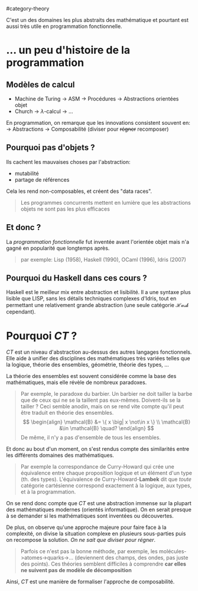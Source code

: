 #category-theory

C'est un des domaines les plus abstraits des mathématique et pourtant est aussi très utile en programmation fonctionnelle.

# $\dots$ un peu d'histoire de la programmation

## Modèles de calcul

- Machine de Turing
	-> ASM
	-> Procédures
	-> Abstractions orientées objet
- Church 
	-> $\lambda$-calcul
	-> $\dots$

En programmation, on remarque que les innovations consistent souvent en:
	-> Abstractions
	-> Composabilité (diviser pour ~~régner~~ recomposer)

## Pourquoi pas d'objets ?

Ils cachent les mauvaises choses par l'abstraction:
- mutabilité
- partage de références

Cela les rend non-composables, et créent des "data races".

> Les programmes concurrents mettent en lumière que les abstractions objets ne sont pas les plus efficaces

## Et donc ?

La *programmation fonctionnelle* fut inventée avant l'orientée objet mais n'a gagné en popularité que longtemps après.

> par exemple: Lisp (1958), Haskell (1990), OCaml (1996), Idris (2007)

## Pourquoi du Haskell dans ces cours ?

Haskell est le meilleur mix entre abstraction et lisibilité. Il a une syntaxe plus lisible que LISP, sans les détails techniques complexes d'Idris, tout en permettant une relativement grande abstraction (une seule catégorie $\mathcal{Hask}$ cependant).

# Pourquoi $CT$ ?
$CT$ est un niveau d'abstraction au-dessus des autres langages fonctionnels. Elle aide à unifier des disciplines des mathématiques très variées telles que la logique, théorie des ensembles, géométrie, théorie des types, $\dots$

La théorie des ensembles est souvent considérée comme la base des mathématiques, mais elle révèle de nombreux paradoxes.
> Par exemple, le paradoxe du barbier. Un barbier ne doit tailler la barbe que de ceux qui ne se la taillent pas eux-mêmes. Doivent-ils se la tailler ?
> Ceci semble anodin, mais on se rend vite compte qu'il peut être traduit en théorie des ensembles.
$$
\begin{align}
\mathcal{B} &= \{ x \big| x \not\in x \} \\
\mathcal{B} &\in \mathcal{B} \quad?
\end{align}
$$
> De même, il n'y a pas d'ensemble de tous les ensembles.

Et donc au bout d'un moment, on s'est rendus compte des similarités entre les différents domaines des mathématiques.
> Par exemple la correspondance de Curry-Howard qui crée une équivalence entre chaque proposition logique et un élément d'un type (th. des types).
> L'équivalence de Curry-Howard-**Lambek** dit que *toute* catégorie cartésienne correspond exactement à la logique, aux types, et à la programmation.

On se rend donc compte que $CT$ est une abstraction immense sur la plupart des mathématiques modernes (orientés informatique). On en serait presque à se demander si les mathématiques sont inventées ou découvertes.

De plus, on observe qu'une approche majeure pour faire face à la complexité, on divise la situation complexe en plusieurs sous-parties puis on recompose la solution. *On ne sait que diviser pour régner*.
> Parfois ce n'est pas la bonne méthode, par exemple, les molécules->atomes->quarks->$\dots$  (deviennent des champs, des ondes, pas juste des points).
> Ces théories semblent difficiles à comprendre **car elles ne suivent pas de modèle de décomposition**

Ainsi, $CT$ est une manière de formaliser l'approche de composabilité.